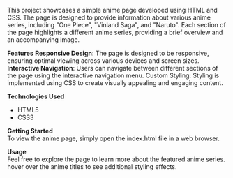 This project showcases a simple anime page developed using HTML and CSS. The page is designed to provide information about various anime series, including "One Piece", "Vinland Saga", and "Naruto". Each section of the page highlights a different anime series, providing a brief overview and an accompanying image.

**Features**
**Responsive Design**: The page is designed to be responsive, ensuring optimal viewing across various devices and screen sizes.
**Interactive Navigation**: Users can navigate between different sections of the page using the interactive navigation menu.
Custom Styling: Styling is implemented using CSS to create visually appealing and engaging content.

**Technologies Used**<br>
* HTML5<br>
* CSS3

**Getting Started**<br>
To view the anime page, simply open the index.html file in a web browser.

**Usage**<br>
Feel free to explore the page to learn more about the featured anime series. hover over the anime titles to see additional styling effects.
